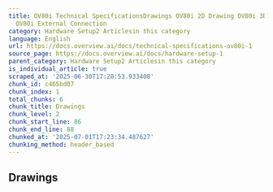 ```yaml
---
title: OV80i Technical SpecificationsDrawings OV80i 2D Drawing OV80i 3D Step File
  OV80i External Connection
category: Hardware Setup2 Articlesin this category
language: English
url: https://docs.overview.ai/docs/technical-specifications-ov80i-1
source_page: https://docs.overview.ai/docs/hardware-setup-1
parent_category: Hardware Setup2 Articlesin this category
is_individual_article: true
scraped_at: '2025-06-30T17:20:53.933408'
chunk_id: c465bd07
chunk_index: 1
total_chunks: 6
chunk_title: Drawings
chunk_level: 2
chunk_start_line: 86
chunk_end_line: 88
chunked_at: '2025-07-01T17:23:34.487627'
chunking_method: header_based
---
```


## Drawings

